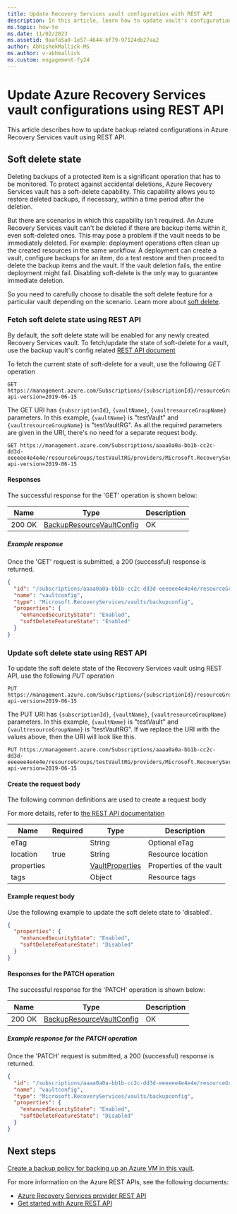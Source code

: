 ```yaml
---
title: Update Recovery Services vault configuration with REST API
description: In this article, learn how to update vault's configuration using REST API.
ms.topic: how-to
ms.date: 11/02/2023
ms.assetid: 9aafa5a0-1e57-4644-bf79-97124db27aa2
author: AbhishekMallick-MS
ms.author: v-abhmallick
ms.custom: engagement-fy24
---
```

# Update Azure Recovery Services vault configurations using REST API

This article describes how to update backup related configurations in Azure Recovery Services vault using REST API.

## Soft delete state

Deleting backups of a protected item is a significant operation that has to be monitored. To protect against accidental deletions, Azure Recovery Services vault has a soft-delete capability. This capability allows you to restore deleted backups, if necessary, within a time period after the deletion.

But there are scenarios in which this capability isn't required. An Azure Recovery Services vault can't be deleted if there are backup items within it, even soft-deleted ones. This may pose a problem if the vault needs to be immediately deleted. For example: deployment operations often clean up the created resources in the same workflow. A deployment can create a vault, configure backups for an item, do a test restore and then proceed to delete the backup items and the vault. If the vault deletion fails, the entire deployment might fail. Disabling soft-delete is the only way to guarantee immediate deletion.

So you need to carefully choose to disable the soft delete feature for a particular vault depending on the scenario. Learn more about [soft delete](backup-azure-security-feature-cloud.md).

### Fetch soft delete state using REST API

By default, the soft delete state will be enabled for any newly created Recovery Services vault. To fetch/update the state of soft-delete for a vault, use the backup vault's config related [REST API document](/rest/api/backup/backup-resource-vault-configs)

To fetch the current state of soft-delete for a vault, use the following *GET* operation

```http
GET https://management.azure.com/Subscriptions/{subscriptionId}/resourceGroups/{resourceGroupName}/providers/Microsoft.RecoveryServices/vaults/{vaultName}/backupconfig/vaultconfig?api-version=2019-06-15
```

The GET URI has `{subscriptionId}`, `{vaultName}`, `{vaultresourceGroupName}` parameters. In this example, `{vaultName}` is "testVault" and `{vaultresourceGroupName}` is "testVaultRG". As all the required parameters are given in the URI, there's no need for a separate request body.

```http
GET https://management.azure.com/Subscriptions/aaaa0a0a-bb1b-cc2c-dd3d-eeeeee4e4e4e/resourceGroups/testVaultRG/providers/Microsoft.RecoveryServices/vaults/testVault/backupconfig/vaultconfig?api-version=2019-06-15
```

#### Responses

The successful response for the 'GET' operation is shown below:

|Name  |Type  |Description  |
|---------|---------|---------|
|200 OK     |   [BackupResourceVaultConfig](/rest/api/backup/backup-resource-vault-configs/get#backupresourcevaultconfigresource)      | OK        |

##### Example response

Once the 'GET' request is submitted, a 200 (successful) response is returned.

```json
{
  "id": "/subscriptions/aaaa0a0a-bb1b-cc2c-dd3d-eeeeee4e4e4e/resourceGroups/testvaultRG/providers/Microsoft.RecoveryServices/vaults/testvault/backupconfig/vaultconfig",
  "name": "vaultconfig",
  "type": "Microsoft.RecoveryServices/vaults/backupconfig",
  "properties": {
    "enhancedSecurityState": "Enabled",
    "softDeleteFeatureState": "Enabled"
  }
}
```

### Update soft delete state using REST API

To update the soft delete state of the Recovery Services vault using REST API, use the following *PUT* operation

```http
PUT https://management.azure.com/Subscriptions/{subscriptionId}/resourceGroups/{resourceGroupName}/providers/Microsoft.RecoveryServices/vaults/{vaultName}/backupconfig/vaultconfig?api-version=2019-06-15
```

The PUT URI has `{subscriptionId}`, `{vaultName}`, `{vaultresourceGroupName}` parameters. In this example, `{vaultName}` is "testVault" and `{vaultresourceGroupName}` is "testVaultRG". If we replace the URI with the values above, then the URI will look like this.

```http
PUT https://management.azure.com/Subscriptions/aaaa0a0a-bb1b-cc2c-dd3d-eeeeee4e4e4e/resourceGroups/testVaultRG/providers/Microsoft.RecoveryServices/vaults/testVault/backupconfig/vaultconfig?api-version=2019-06-15
```

#### Create the request body

The following common definitions are used to create a request body

For more details, refer to [the REST API documentation](/rest/api/backup/backup-resource-vault-configs/update#request-body)

|Name  |Required  |Type  |Description  |
|---------|---------|---------|---------|
|eTag     |         |   String      |  Optional eTag       |
|location     |  true       |String         |   Resource location      |
|properties     |         | [VaultProperties](/rest/api/recoveryservices/vaults/createorupdate#vaultproperties)        |  Properties of the vault       |
|tags     |         | Object        |     Resource tags    |

#### Example request body

Use the following example to update the soft delete state to 'disabled'.

```json
{
  "properties": {
    "enhancedSecurityState": "Enabled",
    "softDeleteFeatureState": "Disabled"
  }
}
```

#### Responses for the PATCH operation

The successful response for the 'PATCH' operation is shown below:

|Name  |Type  |Description  |
|---------|---------|---------|
|200 OK     |   [BackupResourceVaultConfig](/rest/api/backup/backup-resource-vault-configs/get#backupresourcevaultconfigresource)      | OK        |

##### Example response for the PATCH operation

Once the 'PATCH' request is submitted, a 200 (successful) response is returned.

```json
{
  "id": "/subscriptions/aaaa0a0a-bb1b-cc2c-dd3d-eeeeee4e4e4e/resourceGroups/testvaultRG/providers/Microsoft.RecoveryServices/vaults/testvault/backupconfig/vaultconfig",
  "name": "vaultconfig",
  "type": "Microsoft.RecoveryServices/vaults/backupconfig",
  "properties": {
    "enhancedSecurityState": "Enabled",
    "softDeleteFeatureState": "Disabled"
  }
}
```

## Next steps

[Create a backup policy for backing up an Azure VM in this vault](backup-azure-arm-userestapi-createorupdatepolicy.md).

For more information on the Azure REST APIs, see the following documents:

- [Azure Recovery Services provider REST API](/rest/api/recoveryservices/)
- [Get started with Azure REST API](/rest/api/azure/)
